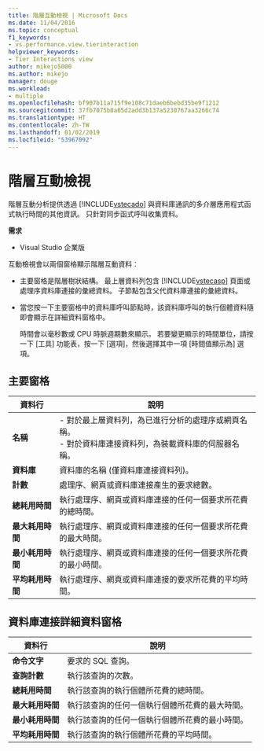 ```yaml
---
title: 階層互動檢視 | Microsoft Docs
ms.date: 11/04/2016
ms.topic: conceptual
f1_keywords:
- vs.performance.view.tierinteraction
helpviewer_keywords:
- Tier Interactions view
author: mikejo5000
ms.author: mikejo
manager: douge
ms.workload:
- multiple
ms.openlocfilehash: bf907b11a715f9e108c71daeb6bebd35be9f1212
ms.sourcegitcommit: 37fb7075b0a65d2add3b137a5230767aa3266c74
ms.translationtype: HT
ms.contentlocale: zh-TW
ms.lasthandoff: 01/02/2019
ms.locfileid: "53967092"
---
```

# <a name="tier-interactions-view"></a>階層互動檢視

階層互動分析提供透過 [!INCLUDE[vstecado](../data-tools/includes/vstecado_md.md)] 與資料庫通訊的多介層應用程式函式執行時間的其他資訊。 只針對同步函式呼叫收集資料。

**需求**

- Visual Studio 企業版

互動檢視會以兩個窗格顯示階層互動資料︰

- 主要窗格是階層樹狀結構。 最上層資料列包含 [!INCLUDE[vstecasp](../code-quality/includes/vstecasp_md.md)] 頁面或處理序資料庫連接的彙總資料。 子節點包含父代資料庫連接的彙總資料。

- 當您按一下主要窗格中的資料庫呼叫節點時，該資料庫呼叫的執行個體資料隨即會顯示在詳細資料窗格中。

  時間會以毫秒數或 CPU 時脈週期數來顯示。 若要變更顯示的時間單位，請按一下 [工具] 功能表，按一下 [選項]，然後選擇其中一項 [時間值顯示為] 選項。

## <a name="master-pane"></a>主要窗格

|資料行|說明|
|------------|-----------------|
|**名稱**|- 對於最上層資料列，為已進行分析的處理序或網頁名稱。<br />- 對於資料庫連接資料列，為裝載資料庫的伺服器名稱。|
|**資料庫**|資料庫的名稱 (僅資料庫連接資料列)。|
|**計數**|處理序、網頁或資料庫連接產生的要求總數。|
|**總耗用時間**|執行處理序、網頁或資料庫連接的任何一個要求所花費的總時間。|
|**最大耗用時間**|執行處理序、網頁或資料庫連接的任何一個要求所花費的最大時間。|
|**最小耗用時間**|執行處理序、網頁或資料庫連接的任何一個要求所花費的最小時間。|
|**平均耗用時間**|執行處理序、網頁或資料庫連接的要求所花費的平均時間。|

## <a name="database-connection-details-pane"></a>資料庫連接詳細資料窗格

|資料行|說明|
|------------|-----------------|
|**命令文字**|要求的 SQL 查詢。|
|**查詢計數**|執行該查詢的次數。|
|**總耗用時間**|執行該查詢的執行個體所花費的總時間。|
|**最大耗用時間**|執行該查詢的任何一個執行個體所花費的最大時間。|
|**最小耗用時間**|執行該查詢的任何一個執行個體所花費的最小時間。|
|**平均耗用時間**|執行該查詢的執行個體所花費的平均時間。|